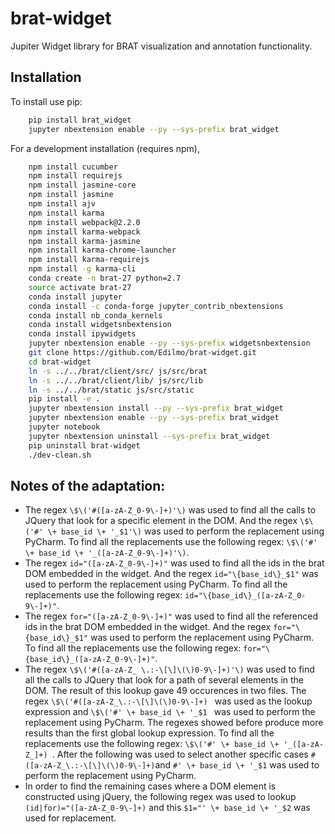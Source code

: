 # brat-widget

Jupiter Widget library for BRAT visualization and annotation functionality.

## Installation

To install use pip:
```bash
    pip install brat_widget
    jupyter nbextension enable --py --sys-prefix brat_widget
```


For a development installation (requires npm),
```bash
    npm install cucumber
    npm install requirejs
    npm install jasmine-core
    npm install jasmine
    npm install ajv
    npm install karma
    npm install webpack@2.2.0
    npm install karma-webpack
    npm install karma-jasmine
    npm install karma-chrome-launcher
    npm install karma-requirejs
    npm install -g karma-cli
    conda create -n brat-27 python=2.7
    source activate brat-27
    conda install jupyter
    conda install -c conda-forge jupyter_contrib_nbextensions
    conda install nb_conda_kernels
    conda install widgetsnbextension
    conda install ipywidgets
    jupyter nbextension enable --py --sys-prefix widgetsnbextension
    git clone https://github.com/Edilmo/brat-widget.git
    cd brat-widget
    ln -s ../../brat/client/src/ js/src/brat
    ln -s ../../brat/client/lib/ js/src/lib
    ln -s ../../brat/static js/src/static
    pip install -e .
    jupyter nbextension install --py --sys-prefix brat_widget
    jupyter nbextension enable --py --sys-prefix brat_widget
    jupyter notebook
    jupyter nbextension uninstall --sys-prefix brat_widget
    pip uninstall brat-widget
    ./dev-clean.sh
```

## Notes of the adaptation:

- The regex `\$\('#([a-zA-Z_0-9\-]+)'\)` was used to find all the calls to JQuery that look for a specific element in the DOM. And the regex `\$\('#' \+ base_id \+ '_$1'\)` was used to perform the replacement using PyCharm. To find all the replacements use the following regex: `\$\('#' \+ base_id \+ '_([a-zA-Z_0-9\-]+)'\)`.
- The regex `id="([a-zA-Z_0-9\-]+)"` was used to find all the ids in the brat DOM embedded in the widget. And the regex `id="\{base_id\}_$1"` was used to perform the replacement using PyCharm. To find all the replacements use the following regex: `id="\{base_id\}_([a-zA-Z_0-9\-]+)"`.
- The regex `for="([a-zA-Z_0-9\-]+)"` was used to find all the referenced ids in the brat DOM embedded in the widget. And the regex `for="\{base_id\}_$1"` was used to perform the replacement using PyCharm. To find all the replacements use the following regex: `for="\{base_id\}_([a-zA-Z_0-9\-]+)"`.
- The regex `\$\('#([a-zA-Z_ \.:-\[\]\(\)0-9\-]+)'\)` was used to find all the calls to JQuery that look for a path of several elements in the DOM. The result of this lookup gave 49 occurences in two files. The regex `\$\('#([a-zA-Z_\.:-\[\]\(\)0-9\-]+) ` was used as the lookup expression and `\$\('#' \+ base_id \+ '_$1 ` was used to perform the replacement using PyCharm. The regexes showed before produce more results than the first global lookup expression. To find all the replacements use the following regex: `\$\('#' \+ base_id \+ '_([a-zA-Z_]+) `. After the following was used to select another specific cases `#([a-zA-Z_\.:-\[\]\(\)0-9\-]+)`and `#' \+ base_id \+ '_$1` was used to perform the replacement using PyCharm.
- In order to find the remaining cases where a DOM element is constructed using jQuery, the following regex was used to lookup `(id|for)="([a-zA-Z_0-9\-]+)` and this `$1="' \+ base_id \+ '_$2` was used for replacement.
